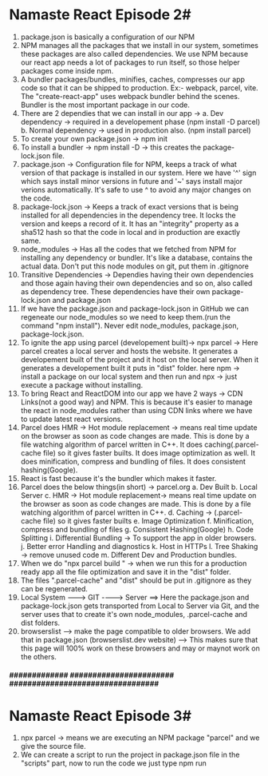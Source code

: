 # Namaste React Episode 2#
1. package.json is basically a configuration of our NPM
2. NPM manages all the packages that we install in our system, sometimes these packages are also called dependencies. We use NPM because our react app needs a lot of packages to run itself, so those helper packages come inside npm.
3. A bundler packages/bundles, minifies, caches, compresses our app code so that it can be shipped to production. Ex:- webpack, parcel, vite. The "create-react-app" uses webpack bundler behind the scenes. Bundler is the most important package in our code. 
4. There are 2 dependies that we can install in our app -> 
    a. Dev dependency -> required in a developement phase (npm install -D parcel)
    b. Normal dependency -> used in production also.   (npm install parcel)
5. To create your own package.json -> npm init
6. To install a bundler -> npm install -D <bundler name> -> this creates the package-lock.json file.
7. package.json -> Configuration file for NPM, keeps a track of what version of that package is installed in our system. 
        Here we have '^' sign which says install minor versions in future and '~' says install major verions automatically. It's safe to use ^ to avoid any major changes on the code.
8. package-lock.json -> Keeps a track of exact versions that is being installed for all dependencies in the dependency tree. It locks the version and keeps a record of it. It has an "integrity" property as a sha512 hash so that the code in local and in production are exactly same. 
9. node_modules -> Has all the codes that we fetched from NPM for installing any dependency or bundler. It's like a database, contains the actual data. Don't put this node modules on git, put them in .gitignore
10. Transitive Dependencies -> Dependies having their own dependencies and those again having their own dependencies and so on, also called as dependency tree. These dependencies have their own package-lock.json and package.json
11. If we have the package.json and package-lock.json in GitHub we can regeneate our node_modules so we need to keep them.(run the command "npm install"). Never edit node_modules, package.json, package-lock.json.
12. To ignite the app using parcel (developement built)-> npx parcel <source file name> -> Here parcel creates a local server and hosts the website. It generates a developement built of the project and it host on the local server. When it generates a developement built it puts in "dist" folder.
    here npm -> install a package on our local system and then run and npx -> just execute a package without installing. 
13. To bring React and ReactDOM into our app we have 2 ways -> CDN Links(not a good way) and NPM. This is because it's easier to manage the react in node_modules rather than using CDN links where we have to update latest react versions.
14. Parcel does HMR -> Hot module replacement -> means real time update on the browser as soon as code changes are made. This is done by a file watching algorithm of parcel written in C++. It does caching(.parcel-cache file) so it  gives faster builts. It does image optimization as well. It does minification, compress and bundling of files. It does consistent hashing(Google).
15. React is fast because it's the bundler which makes it faster.
16. Parcel does the below things(in short) -> parcel.org
    a. Dev Built
    b. Local Server
    c. HMR -> Hot module replacement-> means real time update on the browser as soon as code changes are made. This is done by a file watching algorithm of parcel written in C++.
    d. Caching -> (.parcel-cache file) so it  gives faster builts
    e. Image Optimization
    f. Minification, compress and bundling of files
    g. Consistent Hashing(Google)
    h. Code Splitting
    i. Differential Bundling -> To support the app in older browsers.
    j. Better error Handling and diagnostics
    k. Host in HTTPs
    l. Tree Shaking -> remove unused code
    m. Different Dev and Production bundles.
17. When we do "npx parcel build <source file name>" -> when we run this for a production ready app all the file optimization and save it in the "dist" folder.
18. The files ".parcel-cache" and "dist" should be put in .gitignore as they can be regenerated.
19. Local System ---> GIT ----> Server ==> Here the package.json and package-lock.json gets transported from Local to Server via Git, and the server uses that to create it's own node_modules, .parcel-cache and dist folders.
20. browserslist --> make the page compatible to older browsers. We add that in package.json (browserslist.dev website) --> This makes sure that this page will 100% work on these browsers and may or maynot work on the others.

#####  ############# ####################### ################################# ##############################################

# Namaste React Episode 3#

1. npx parcel <source file name> -> means we are executing an NPM package "parcel" and we give the source file.
2. We can create a script to run the project in package.json file in the "scripts" part, now to run the code we just type npm run <script tag>. (Only for "start" tag we can also write "npm start").
3. JSX and React both are different. We can write React without JSX, it's just that JSX makes it easier. JSX is not HTML inside JS, both are different. JSX is an HTML like or XML like syntax. JSX is a different syntax.
4. JSX is not a valid JavaScript syntax, they only understand ECMA script, for browser to understand JSX, parcel does the job behind the scenes. It is transpiled before it goes to JS engine and then JS engine understands the code. Now Parcel doesn't do the transpiling itself, it gives the responsiblity to Babel(it's a package). Basically Babel's job is to convert JSX to React code.
5. Behind the scenes the JSX is converted to React.createElement which then makes a JS object and is rendered in DOM as an HTML element.
    JSX => React.createElement() => React.createElement - JS Object => rendered to an HTML Element. All these are done by Babel.
    "class" attribute in HTML => "className" attribute in JSX. Inside a JSX we can run any JavaScript expression, function inside a {}.
6. For mutiline JSX statements, wrap them under () so that Babel understands where JSX starts and ends. A JSX part in the code is a     React Element. React code is readable because of JSX. 
7. React Components -> Class based Components(Old way) and Functional Components. Component Composition -> Composing or adding one component into other.
8. For Functional components, they are just javascript functions that returns some JSX elemnt. Make sure to start the function name in capital letters. React Element is an object and React Component is a function.
9. A React element is a normal JavaScript variable, so to add that in a React functional component or to add that in another React element we just enclose it inside {}. Now to add a React functional component in another element or a component we just enclose it inside < Component Name />
10. Whatever data comes inside {} JSX won't blindly run it, it will sanitize and see if the data is ok to be processed. JSX Expression must have only one parent element. We can use React.Fragement that is used as an empty tag to wrap up the entire JSX. We can use <> </> in place of React.Fragement. Can we use multiple roots? Can we use a React.Fragement inside another React.Fragement ?

#####  ############# ####################### ################################# ##############################################

# Namaste React Episode 4#

1. Before building any app make sure to plan it first properly and then start coding.
2. React Components are just like JavaScript functions, we can reuse them repeatedly. Never create a component inside another component.
3. To add inline css in react component(within the HTML tags) you need to give them as JS objects {}.
4. React props -> also known as properties. Just like React Functional Components are javascript functions, similarly React props are the arguments of the function. Passing props to a component => passing arguments to a function. Props are just JS objects that wraps all the details. When we have to dynamically pass some data into a component, we pass it as a prop.
5. Config driven UI -> Managing the data how it looks on an UI using data or using configs or big JSON datas that comes from the backend.
6. While using map functions in react make sure to use "key" paramter, and in that never use indexes.

#####  ############# ####################### ################################# ##############################################

# Namaste React Episode 5#
1. The best industry practice is to make seperate files for seperate components and keep all the source code in the "src" folder.
    In that folder there will be a components folder. You can use Js as well as Jsx extenstion, it doesn't matter much.
2. Never keep the hard coded data or the hard coded urls in the component files, make sure you keep them in a seperate folder (utils folder) and in a seperate file(say config.js or constant.js). Since these js files are not a component so the name starts with small letters. All the constant variables should be written in full uppercase.
3. There are 2 different types of import and export. 
    a) Normal export/import => export default <function/variable name> => when we have to export only one file, we cannot write this command twice. While importing these this we can just mention the name. Example:- import CDN_URL from "../Utils/constant";
    b) Named export/import => export const <function/variable name> => here we mention export at the time of declaring the variable, so we can export multipe things at a time. While importing this named export make sure to mention them inside {}. 
    Example:- import {CDN_URL} from "../Utils/constant"; => we can import multiple components together like this.
    We can combine default and named exports in a single file.
4. All these React and other frameworks makes sure that the data layer and the UI layer are in sync, they help in faster DOM manipulation. React makes the DOM operations superfast and efficient.
5. A React HOOK is a normal JS utility function that is prebuilt and is given to us by React, only thing is these functions have some logic written behind the scenes. We need to use named import command to import hooks in our program.
    a) useState() hooks -> it is used to create state variables and maintains the state of our component. The scope of the local state variable is inside the component. Whenever a state variable updates React re-renders the component.
    Whenever a user makes any changes in UI or does any action, the data should be updated. Whenever there is something that changes on the UI we use a local state variable to handle that. useState() is a hook that helps us to manage this state variable across the UI.
    b) useEffet() hooks ->
6. React uses "Reconciliation Algorithm" which is also known as "React fiber"(came up in React version 16). It is used to differentiate one tree from the other and it determines what needs to be changed in UI and what not using a "diff" algorithm. A DOM stands for Document Object Model where Document is the HTML document, Object are the HTML Tags like <h1>, <h2>, <div>.. and the Model is the document structure where we have the HTML tags in the chronological order. React Fiber study material -> https://github.com/acdlite/react-fiber-architecture
7. Virtual DOM -> It is the representation of the actual DOM in the form of a JS object. So there will be an object of existing DOM, once we make any change there is a new object is created, react finds out the difference between these 2 objects and then it actually updates the DOM. React does efficient DOM manipulation and that's why it's fast.
    Example:- A real DOM          A Virtual DOM
            <head>                If you do "console.log(<Body />)" it prints a nested object in the console, that is the Virtual DOM.
                <body>
                    <div>
                    </div>
                </body>
            </head>
8. Diff Algorithm -> It compares and finds the difference between 2 virtual DOMs, updates the actual DOM accordingly on every render cycle. That's how React becomes faster because finding out the difference between two HTML code is tuff but finding out the difference between 2 objects is easier. React doesn't touch the actual DOM much and that's another reason why React is so fast.
9. Whenever there is a change in state variable React will immediately find out the difference between the Virtual DOM and it will re-render/update our component and update the actual DOM. Why not to use indexes as the React key?
10. Incremental rendering -> The ability to split rendering work into chunks and spread it out over multiple frames. React uses "one way data binding".

#####  ############# ####################### ################################# ##############################################

# Namaste React Episode 6#

1. A state is a built-in React object that is used to contain data or information about the component. Say there is a variable in react and on click of a button that variable changes and it shows up in UI. So for that react needs to track the variable so that the data layer is in sync with UI layer. Now React cannot do that on a normal variable and can only track local state variables. So to create and monitor changes on the local state variable we use useState hook. Every component in React maintains a "State", we can put all the variables in this state and everytime we have to create a local variable we use state in it. Never write a useState inside if-else/for-loop and outside functional component.
"useState is a hook that React gives us to create state variables inside a functional component."
2. In useState hook react gives us two things in the form of an array, a state variable and a function to update the state variable. Now whenever this state variable changes react will immediately update the UI. Whenever the state variable changes React re-renders the whole component. Whenever a state variable is updated React re-renders the entire component(Reconciliation).
3. Hooks are just normal JS functions which React gives us to obtain a certain functionality.
4. There are 2 ways to call an API. *Read about microservices and monolith
    a) Load -> Call API -> Render the page
    b) Load -> Show something on the page -> Call API -> Render the page  ==> This is mostly preferred as the page will be available all the time. To use this functionality React gives us access to the most important "useEffect" hook.
5. useEffect() takes in a callback function and that function is called whenever useEffect wants it to be called. This function is called after every component render and component render happens whenever there is a state change or there is any props change. If we don't want to run the useEffect on every re-render we can pass a dependency array to it. If that is not dependent on anything then it will be called just once when the page loads for the first time. It's a hook that React gives us and it's callled after the component renders.
6. When you have a useEffect with a callback function with empty dependency array, it will be called once after first render. Now if the dependency array has something then it will be called once after render and everytime the dependency is rendered. So the flow happens like this ==> First the page is rendered => the initial data is rendered => then the page loads with final data. We can return a function in useEffect hook mainly whenever we want to unmount the component.

#####  ############# ####################### ################################# ##############################################

# Namaste React Episode 7#

1. In useEffect if there is no dependency array mentioned (apart from a blank array) it will be called after each and every render. If a blank array is kept then it means there is no dependency and it will be called only after the first render.
2. createBrowserRouter => function that we get from "react-router-dom" that helps us to create routing. It takes some configuration in the form of an array and each path is an object having these 2 parameters.
    a) path => denotes the path
    b) element => denotes which component will be loaded for the particular path.
    Note:- Create the router below the component as everything runs in a sequence.
3. RouterProvider => component that we get from "react-router-dom" that helps us to provide he routing to our app. It passes it like a prop.
4. React Router DOM gives us a hook "useRouteError" which gives us an error object, it gives us an information on what type of error we have and we can display this on our page to show what kind of error we have.
5. The problem with anchor tag is that it refreshes the entire page. React pages are SPA (Single Page Applications), they don't make a network call when we change pages. To avoid this "react-router-dom" gives us a "Link", used exactly like our anchor tag(replace "href" with "to"). Behind the scenes Link tag uses and anchor tag only.
6. There are 2 types of routing => 
    a) Client side routing => When we click on a page it goes to another page without making a network call, we just load a different component.
    b) Server side routing => Way by which all our pages come from the server.
7. We can create multiple children of our Route. "React-router-dom" gives us access to "Outlet" component to create nested routes and this will be filled by the children configuration. It's a place where we an fill our children configs.
8. "React-router-dom" gives us access to a hook called as "useParams" which reads the dynamic url and takes the "id" from the browser. The best thing about creating more and more components is that it makes the code "modular", "reusable", "cleaner", "maintainable", "testable"

#####  ############# ####################### ################################# ##############################################

# Namaste React Episode 8#

1. React initially started with class based components, the most important part of class based component is the render() method. Just like in functional components return a JSX here similarly here render method returns a JSX.
2. The "props" in functional component is replaced by "this.props" in class based components. A "constructor" is a method that is called automatically during the creation of an object from the class. The constructor for a React component is called before it is mounted. When implementing the constructor for a React.Component subclass, we should call super(props) before any other statement. Otherwise, this.props will be undefined in the constructor, which can lead to bugs.
3. Constructor is something that is used for initialization and it is a place where the state variables are created. Whenever we load a class a constructor is called first. In class based components all the state variables are created as a part of the same object.
4. In class based components first the constructor is called then the class is rendered and then componentDidMount() is called.
    constructor() ==> Render() ==> componentDidMount(). So the best place to make an API call in class based component is componentDidMount().
5. Reason why constructor() is called first because its the place where things are initialized first. Whenever React renders it does it in 2 phases
    a) Render Phase => It includes render() and constructor(). This is the phase where the DOM is updated.
    b) Commit Phase => It includes componentDidMount(). This is the phase where React is actually modifying the DOM and then calls componentDidMount().
6. Because the Commit Phase takes time(because API call takes time) so React tries to complete the render phase first for all the child components before starting the commit phase. When the commit phase starts and there are 2 children and 1 parent then react will complete the commit for the first, then second and then parent. So the chronology is as follows:-
    Parent Constructor => Parent Render => First child constructor => First child render => Second child constructor => second child render => first child componentDidMount() => second child componentDidMount() => Parent componentDidMount().
7. componentDidMount can be made async but useEffect can't be, why??? || find the purpose of constructor(props) and super(props)
8. When there is an API call or any state changes in componentDidMount() phase the component re-renders and updates which called the componentDidUpdate() phase. Basically after first render componentDidMount() is called and after next every re-render componentDidUpdate is called. componentWillUnount() will be called when the component is unmounted from the DOM tree, basically when we move to someother page leaving the current page.

#####  ############# ####################### ################################# ##############################################

# Namaste React Episode 9#
1. We build functions in JS so that we can wrap up a small logic into a function and to benefit from these 3 things -> 
    a) Modularity => breaking down code into meaningful pieces
    b) Readability c) Reusability
2. Difference between hook and a functional component -> functional component returns a JSX whereas hooks returns a JS/array/value.
3. Window: online event => an event listener, when you go online the browser detects it. Clear event listeners once you go out of the component else browser will keep on storing it. This can be done in unmounting part of useEffect.
4. In large scale production ready apps we cant ask the bundler to have just one index.js file. This is the reason we do Chunking/Code Splitting/Dynamic Bundling/Lazy Loading/On demand loading. All of these are same concepts. Bundling is good but to a certain limit, till the time it's logical.
5. To do lazy loading we do that inside the lazy() function which comes from React Library as a named import. When we load the component on demand loading react tries to suspend it upon rendering because the code is not there. To solve this we use "Suspense", which takes care of the suspending part automatically.
6. Suspense takes a prop known as "fallback" which loads the shimmer unless the actual page is loaded. NEVER dynamically load/lazy load components inside another component because this will be lazy loaded after every render cycle which is not preferred. Always lazy load on the top where you are importing.

#####  ############# ####################### ################################# ##############################################

# Namaste React Episode 10#

1. scss -> mordern way of writing css, at the end scss is converted to css. There are different ways to add a css file(know pros and cons  of all of these)
        a) A normal css file.           b) An scss file.            c)Inline css -> it takes a js object in the html tag itself
        d) Using Component or UI libraries like Material UI, Base UI, Ant, Chakra   e) Styled components
    In this we will be using Tailwind CSS. PostCSS -> Tool for transforming CSS to JavaScript.
2. .postcssrc file tells the bundler that while it is building up a developement or a production build, we will be using tailwind so compile our tailwind. We use square bracket notation => w-[200px] to give exact dimentions. Tailwind creates a dynamic class for us in this case.
3. Pros of tailwind -> a) Easy to debug  b) Less code is shipped so bundle size is small    c) No duplicate CSS so time taken is less
        d) Gives more control and is more customisable  e) Everything is done inside our JS file so easy to manage code
    Cons of tailwind -> a) High initial learning curve so for new developers it may take time to grasp it.
                        b) Compromises code readability as the classnames are very big




#####  ############# ####################### ################################# ##############################################

# Namaste React Episode 11#

1. If there is a component and we want to use a local variable within the component that's called a "State" and to pass data from one component to the other we use props. Props are local state for the parent.
2. Prop  Drilling -> Passing down of props down the component tree. We cannot change the state of another sibbling from the same component. In such cases we give control of the state of all the sibblings to the parent, this is called "Lifting the state up".
3. Redux store, React context are a shared store for the entire app from where the state variables can be used across multiple components without undergoing prop drilling. Basically we need a piece of data to be accessible anywhere in our app.
4. createContext() is a function that takes data which will be accessed all across our application. Props and other things are tied to a component which is not the case with React Context. In context.provider we can overide the default value with a state variable that can be modified. I can modify the context for a smaller portion of my app. If any component is outside the context.provider that will have the default value, only the ones inside the provider will have the updated value. The major advantage of context is "Prop Drilling".
5. How to manage more than 1 context? Can a context come inside another context? Can we have multiple nested context?
6. Any component in our app can access the "Context" and any component can modify this context in our app.


#####  ############# ####################### ################################# ##############################################

# Namaste React Episode 12#

1. Redux is also like context where we can have a centralised storage of data, but the difference is it is used only in Large Scale Applications. For small scale applications using context is enough.
2. Redux store is like a big object which have different sections and those are small pieces and all the components in the app will be able to access this store. On the other hand, state variable is restricted to that particular component and props help in passing data between the components.
3. Redux and context helps in accessig data globally, only difference is we can have multiple context but only one redux store.